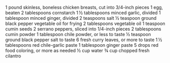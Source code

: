 1 pound skinless, boneless chicken breasts, cut into 3/4-inch pieces
1 egg, beaten
2 tablespoons cornstarch
1 ½ tablespoons minced garlic, divided
1 tablespoon minced ginger, divided
2 teaspoons salt
½ teaspoon ground black pepper
vegetable oil for frying
2 tablespoons vegetable oil
1 teaspoon cumin seeds
2 serrano peppers, sliced into 1/4-inch pieces
2 tablespoons cumin powder
1 tablespoon chile powder, or less to taste
½ teaspoon ground black pepper
salt to taste
6 fresh curry leaves, or more to taste
1 ½ tablespoons red chile-garlic paste
1 tablespoon ginger paste
5 drops red food coloring, or more as needed
½ cup water
¾ cup chopped fresh cilantro











